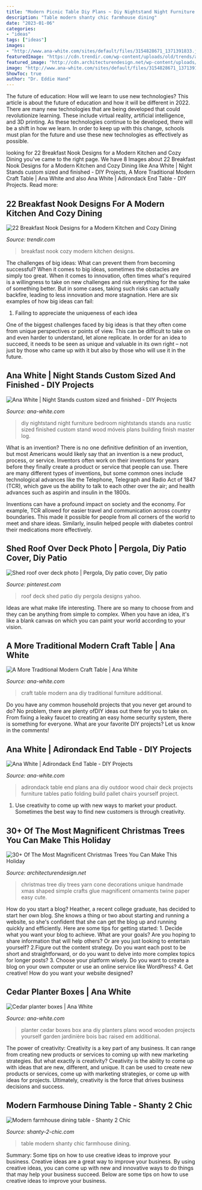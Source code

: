 ```yaml
---
title: "Modern Picnic Table Diy Plans ~ Diy Nightstand Night Furniture Bedroom Nightstands Stands Ana Rustic Sized Finished Custom Stand Wood Móveis Plans Building Finish Master Log"
description: "Table modern shanty chic farmhouse dining"
date: "2023-01-06"
categories:
- "ideas"
tags: ["ideas"]
images:
- "http://www.ana-white.com/sites/default/files/3154828671_1371391833.jpg"
featuredImage: "https://cdn.trendir.com/wp-content/uploads/old/trends/assets_c/2016/01/cozy-breakfast-nook-design-tgharchitects-1-thumb-autox944-62188.jpg"
featured_image: "http://cdn.architecturendesign.net/wp-content/uploads/2014/12/AD-DIY-Easy-Christmas-Trees-28.jpg"
image: "http://www.ana-white.com/sites/default/files/3154828671_1371391833.jpg"
ShowToc: true
author: "Dr. Eddie Hand"
---
```



The future of education: How will we learn to use new technologies?
This article is about the future of education and how it will be different in 2022. There are many new technologies that are being developed that could revolutionize learning. These include virtual reality, artificial intelligence, and 3D printing. As these technologies continue to be developed, there will be a shift in how we learn. In order to keep up with this change, schools must plan for the future and use these new technologies as effectively as possible.

	

		
looking for 22 Breakfast Nook Designs for a Modern Kitchen and Cozy Dining you've came to the right page. We have 8 Images about 22 Breakfast Nook Designs for a Modern Kitchen and Cozy Dining like Ana White | Night Stands custom sized and finished - DIY Projects, A More Traditional Modern Craft Table | Ana White and also Ana White | Adirondack End Table - DIY Projects. Read more:
		
    
## 22 Breakfast Nook Designs For A Modern Kitchen And Cozy Dining

<img loading=lazy src="https://cdn.trendir.com/wp-content/uploads/old/trends/assets_c/2016/01/cozy-breakfast-nook-design-tgharchitects-1-thumb-autox944-62188.jpg" onerror="this.onerror=null;this.src='https://tse2.mm.bing.net/th?id=OIP.J-zsDDVNKD2vnhrHpz_yTAHaLG&amp;pid=15.1';" alt="22 Breakfast Nook Designs for a Modern Kitchen and Cozy Dining">

_Source: trendir.com_

>breakfast nook cozy modern kitchen designs. 

	

The challenges of big ideas: What can prevent them from becoming successful?
When it comes to big ideas, sometimes the obstacles are simply too great. When it comes to innovation, often times what's required is a willingness to take on new challenges and risk everything for the sake of something better. But in some cases, taking such risks can actually backfire, leading to less innovation and more stagnation. Here are six examples of how big ideas can fail:
1) Failing to appreciate the uniqueness of each idea

One of the biggest challenges faced by big ideas is that they often come from unique perspectives or points of view. This can be difficult to take on and even harder to understand, let alone replicate. In order for an idea to succeed, it needs to be seen as unique and valuable in its own right – not just by those who came up with it but also by those who will use it in the future.

    
## Ana White | Night Stands Custom Sized And Finished - DIY Projects

<img loading=lazy src="http://www.ana-white.com/sites/default/files/5_14.jpg" onerror="this.onerror=null;this.src='https://tse4.mm.bing.net/th?id=OIP.vH1d03iIew10hzbm_ONtAgHaNK&amp;pid=15.1';" alt="Ana White | Night Stands custom sized and finished - DIY Projects">

_Source: ana-white.com_

>diy nightstand night furniture bedroom nightstands stands ana rustic sized finished custom stand wood móveis plans building finish master log. 

	

What is an invention?
There is no one definitive definition of an invention, but most Americans would likely say that an invention is a new product, process, or service.  Inventors often work on their inventions for years before they finally create a product or service that people can use. 
There are many different types of inventions, but some common ones include technological advances like the Telephone, Telegraph and Radio Act of 1847 (TCR), which gave us the ability to talk to each other over the air; and health advances such as aspirin and insulin in the 1800s. 

Inventions can have a profound impact on society and the economy. For example, TCR allowed for easier travel and communication across country boundaries. This made it possible for people from all corners of the world to meet and share ideas. Similarly, insulin helped people with diabetes control their medications more effectively.

    
## Shed Roof Over Deck Photo | Pergola, Diy Patio Cover, Diy Patio

<img loading=lazy src="https://i.pinimg.com/736x/bc/c8/83/bcc8830ca1cda027925147fb89dc73b7.jpg" onerror="this.onerror=null;this.src='https://tse4.mm.bing.net/th?id=OIP.51NVf2FoPLro1tsUEDd6PAHaJ4&amp;pid=15.1';" alt="Shed roof over deck photo | Pergola, Diy patio cover, Diy patio">

_Source: pinterest.com_

>roof deck shed patio diy pergola designs yahoo. 

	

Ideas are what make life interesting. There are so many to choose from and they can be anything from simple to complex. When you have an idea, it's like a blank canvas on which you can paint your world according to your vision.

    
## A More Traditional Modern Craft Table | Ana White

<img loading=lazy src="https://www.ana-white.com/sites/default/files/IMG_2065_0.JPG" onerror="this.onerror=null;this.src='https://tse2.mm.bing.net/th?id=OIP.gdDFaEsy9EMvODUWJDSOsQHaFj&amp;pid=15.1';" alt="A More Traditional Modern Craft Table | Ana White">

_Source: ana-white.com_

>craft table modern ana diy traditional furniture additional. 

	

Do you have any common household projects that you never get around to do? No problem, there are plenty ofDIY ideas out there for you to take on. From fixing a leaky faucet to creating an easy home security system, there is something for everyone. What are your favorite DIY projects? Let us know in the comments!

    
## Ana White | Adirondack End Table - DIY Projects

<img loading=lazy src="http://www.ana-white.com/sites/default/files/3154828671_1371391833.jpg" onerror="this.onerror=null;this.src='https://tse3.mm.bing.net/th?id=OIP.n0_r6XpnmujRcE3pXV0kngHaJ6&amp;pid=15.1';" alt="Ana White | Adirondack End Table - DIY Projects">

_Source: ana-white.com_

>adirondack table end plans ana diy outdoor wood chair deck projects furniture tables patio folding build pallet chairs yourself project. 

	

1. Use creativity to come up with new ways to market your product. Sometimes the best way to find new customers is through creativity.

    
## 30+ Of The Most Magnificent Christmas Trees You Can Make This Holiday

<img loading=lazy src="http://cdn.architecturendesign.net/wp-content/uploads/2014/12/AD-DIY-Easy-Christmas-Trees-28.jpg" onerror="this.onerror=null;this.src='https://tse2.mm.bing.net/th?id=OIP.vHOXOa6VsVb9183Iv3JNgQHaJ6&amp;pid=15.1';" alt="30+ Of The Most Magnificent Christmas Trees You Can Make This Holiday">

_Source: architecturendesign.net_

>christmas tree diy trees yarn cone decorations unique handmade xmas shaped simple crafts glue magnificent ornaments twine paper easy cute. 

	

How do you start a blog?
Heather, a recent college graduate, has decided to start her own blog. She knows a thing or two about starting and running a website, so she's confident that she can get the blog up and running quickly and efficiently. Here are some tips for getting started: 1. Decide what you want your blog to achieve. What are your goals? Are you hoping to share information that will help others? Or are you just looking to entertain yourself? 2.Figure out the content strategy. Do you want each post to be short and straightforward, or do you want to delve into more complex topics for longer posts? 3. Choose your platform wisely. Do you want to create a blog on your own computer or use an online service like WordPress? 4. Get creative! How do you want your website designed?

    
## Cedar Planter Boxes | Ana White

<img loading=lazy src="https://www.ana-white.com/sites/default/files/3154846733_1402110009.jpg" onerror="this.onerror=null;this.src='https://tse2.mm.bing.net/th?id=OIP.yF3xjZbiYUefHdZ2MyLMFgHaJ3&amp;pid=15.1';" alt="Cedar planter boxes | Ana White">

_Source: ana-white.com_

>planter cedar boxes box ana diy planters plans wood wooden projects yourself garden jardinière bois bac raised em additional. 

	

The power of creativity:
Creativity is a key part of any business. It can range from creating new products or services to coming up with new marketing strategies. But what exactly is creativity?
Creativity is the ability to come up with ideas that are new, different, and unique. It can be used to create new products or services, come up with marketing strategies, or come up with ideas for projects. Ultimately, creativity is the force that drives business decisions and success.

    
## Modern Farmhouse Dining Table - Shanty 2 Chic

<img loading=lazy src="http://www.shanty-2-chic.com/wp-content/uploads/2017/01/IMG_2280.jpg" onerror="this.onerror=null;this.src='https://tse2.mm.bing.net/th?id=OIP.YEMvcyHhJlVPq2p1oghgDAHaHa&amp;pid=15.1';" alt="Modern farmhouse dining table - Shanty 2 Chic">

_Source: shanty-2-chic.com_

>table modern shanty chic farmhouse dining. 

	

Summary: Some tips on how to use creative ideas to improve your business.
Creative ideas are a great way to improve your business. By using creative ideas, you can come up with new and innovative ways to do things that may help your business succeed. Below are some tips on how to use creative ideas to improve your business.

